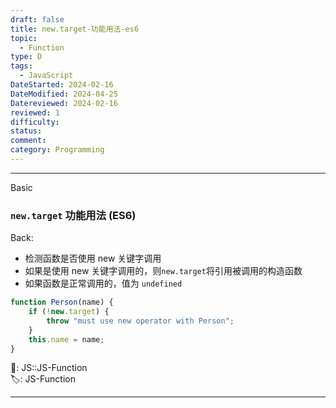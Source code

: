 ```yaml
---
draft: false
title: new.target-功能用法-es6
topic:
  - Function
type: D
tags:
  - JavaScript
DateStarted: 2024-02-16
DateModified: 2024-04-25
Datereviewed: 2024-02-16
reviewed: 1
difficulty: 
status: 
comment: 
category: Programming
---
```


---

Basic

### `new.target` 功能用法 (ES6)

Back:

- 检测函数是否使用 new 关键字调用
- 如果是使用 new 关键字调用的，则`new.target`将引用被调用的构造函数
- 如果函数是正常调用的，值为 `undefined`

```js
function Person(name) { 
	if (!new.target) { 
		throw "must use new operator with Person"; 
	} 
	this.name = name; 
}
```

📌: JS::JS-Function  
🏷️: JS-Function
<!--ID: 1708068526981-->

---

